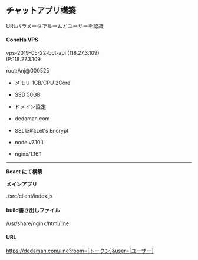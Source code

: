 ## チャットアプリ構築
URLパラメータでルームとユーザーを認識

#### ConoHa VPS

vps-2019-05-22-bot-api (118.27.3.109)  
IP:118.27.3.109

root:Anj@000525

- メモリ 1GB/CPU 2Core
- SSD 50GB
- ドメイン設定
- dedaman.com
- SSL証明:Let's Encrypt

- node v7.10.1
- nginx/1.16.1

---
**React にて構築**

**メインアプリ**

./src/client/index.js

#### build書き出しファイル
/usr/share/nginx/html/line

#### URL
https://dedaman.com/line?room=[トークン]&user=[ユーザー]

